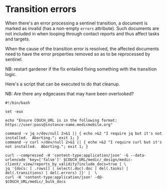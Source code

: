 # Transition errors

When there's an error processing a sentinel transition, a document is marked as invalid (has a non-empty `errors` attribute). Such documents are not included in when looping through contact reports and thus affect tasks and targets.

When the cause of the transition error is resolved, the affected documents need to have the error properties removed so as to be reprocessed by sentinel.

NB: restart gardener if the fix entailed fixing something with the transition logic.

Here's a script that can be executed to do that cleanup.

NB: Are there any edgecases that may have been overlooked?

```code
#!/bin/bash

set -eux

echo "Ensure COUCH_URL is in the following format: https://user:pass@instance-name.medicmobile.org"

command -v jq >/dev/null 2>&1 || { echo >&2 "I require jq but it's not installed.  Aborting."; exit 1; }
command -v curl >/dev/null 2>&1 || { echo >&2 "I require curl but it's not installed.  Aborting."; exit 1; }

curl --compressed -H 'content-type:application/json' -G --data-urlencode 'key=['false']' $COUCH_URL/medic/_design/medic-client/_view/reports_by_validity?include_docs=true | \
jq '{docs: [ .rows[] | select(.doc).doc | del(.tasks) | del(.transitions) | del(.errors) ]}' |  \
curl -H 'content-type:application/json' -d@- $COUCH_URL/medic/_bulk_docs
```